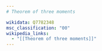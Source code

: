 ```yaml
---
# Theorem of three moments

wikidata: Q7782348
msc_classification: "00"
wikipedia_links:
  - "[[Theorem of three moments]]"
---
```

